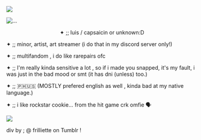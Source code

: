 ![](https://64.media.tumblr.com/5a09bda5dbc00220f7513ed1d6e60bb2/7ede6740bdee8203-8b/s2048x3072/926a67132cf6b98343e1388d4542e5277c6506e9.pnj)

![...](https://komarev.com/ghpvc/?username=CAPSAlCIN)
<p align="center"

✦ ;; luis / capsaicin or unknown:D

✦ ;; minor, artist, art streamer (i do that in my discord server only!)

✦ ;; multifandom , i do like rarepairs ofc 

✦ ;; I'm really kinda sensitive a lot , so if i made you snapped, it's my fault, i was just in the bad mood or smt (it has dni (unless) too.)

✦ ;; 🇵🇭🇺🇸 (MOSTLY prefered english as well , kinda bad at my native language.)

✦ ;; i like rockstar cookie... from the hit game crk omfie 🗣️

![](https://64.media.tumblr.com/95bed4d786cc627bda27db13f7cb2e69/7ede6740bdee8203-1d/s2048x3072/7097bd45c7b6582c998bdf1266800a65297ec49a.pnj)

div by ; @ frilliette on Tumblr !